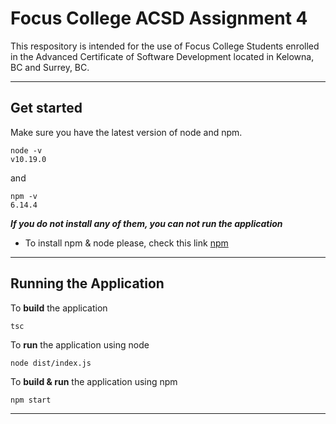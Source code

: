 # Focus College ACSD Assignment 4

This respository is intended for the use of Focus College Students enrolled in the 
Advanced Certificate of Software Development located in Kelowna, BC and Surrey, BC.

---


## Get started 

Make sure you have the latest version of node and npm.

```
node -v
v10.19.0
```
and
```
npm -v
6.14.4
```
**_If you do not install any of them, you can not run the application_**

+ To install npm & node please, check this link [npm]

---


## Running the Application


To **build** the application
```
tsc
```
To **run** the application using node

```
node dist/index.js 
```
To **build & run** the application using npm
```
npm start 
```

---



[npm]: https://docs.npmjs.com/cli/install



